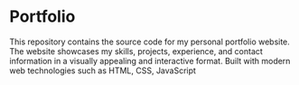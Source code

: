 # Portfolio
This repository contains the source code for my personal portfolio website. The website showcases my skills, projects, experience, and contact information in a visually appealing and interactive format. Built with modern web technologies such as HTML, CSS, JavaScript
